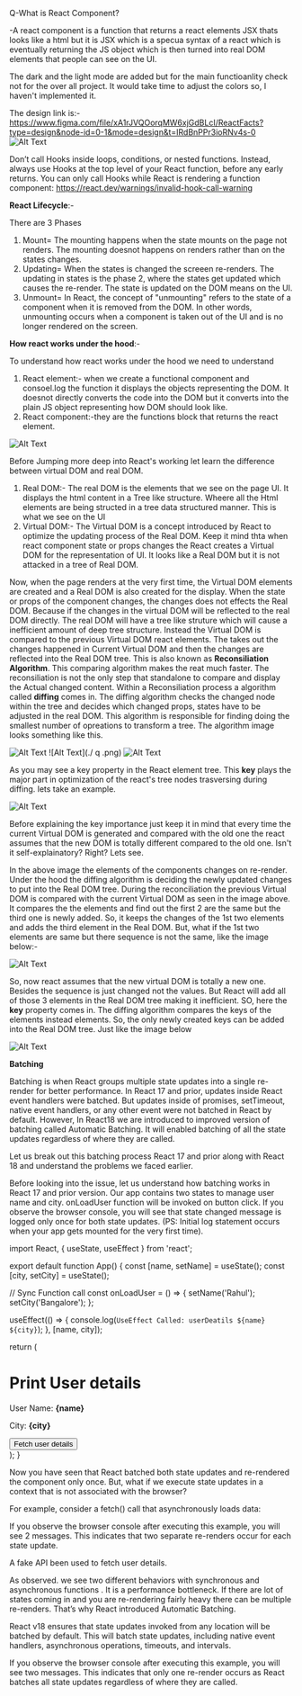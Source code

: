 Q-What is React Component?

-A react component is a function that returns a react elements JSX thats looks like a html but it is JSX which is a specua syntax of a react which is eventually returning the JS object which is then turned into real DOM elements that people can see on the UI.

The dark and the light mode are added but for the main functioanlity check not for the over all project. It would take time to adjust the colors so, I haven't implemented it. 

The design link is:- https://www.figma.com/file/xA1rJVQOorqMW6xjGdBLcI/ReactFacts?type=design&node-id=0-1&mode=design&t=IRdBnPPr3ioRNv4s-0 
![Alt Text](./Screenshot%202023-07-04%20202429.png)

Don’t call Hooks inside loops, conditions, or nested functions. Instead, always use Hooks at the top level of your React function, before any early returns. You can only call Hooks while React is rendering a function component:  https://react.dev/warnings/invalid-hook-call-warning


**React Lifecycle**:-

There are 3 Phases 
 1. Mount= The mounting happens when the state mounts on the page not renders. The mounting doesnot happens on renders rather than on the states changes. 
 2. Updating= When the states is changed the screeen re-renders. The updating in states is the phase 2, where the states get updated which causes the re-render. The state is updated on the DOM means on the UI.
 3. Unmount= In React, the concept of "unmounting" refers to the state of a component when it is removed from the DOM. In other words, unmounting occurs when a component is taken out of the UI and is no longer rendered on the screen.

**How react works under the hood**:-

 To understand how react works under the hood we need to understand
 1. React element:- when we create a functional component and consoel.log the function it displays the objects representing the DOM. It doesnot directly converts the code into the DOM but it converts into the plain JS object representing how DOM should look like. 
 2. React component:-they are the functions block that returns the react element.

 ![Alt Text](./react-elements.png)


 Before Jumping more deep into React's working let learn the difference between virtual DOM and real DOM.
 1. Real DOM:- The real DOM is the elements that we see on the page UI. It displays the html content in a Tree like structure. Wheere all the Html elements are being structed in a tree data structured manner. This is what we see on the UI 
 2. Virtual DOM:- The Virtual DOM is a concept introduced by React to optimize the updating process of the Real DOM. Keep it mind thta when react component state or props changes the React creates a Virtual DOM for the representation of UI. It looks like a Real DOM but it is not attacked in a tree of Real DOM.

Now, when the page renders at the very first time, the Virtual DOM elements are created and a Real DOM is also created for the display. When the state or props of the component changes, the changes does not effects the Real DOM. Because if the changes in the virtual DOM will be reflected to the real DOM directly. The real DOM will have a tree like struture which will cause a inefficient amount of deep tree structure. Instead the Virtual DOM is compared to the previous Virtual DOM react elements. The takes out the changes happened in Current Virtual DOM and then the changes are reflected into the Real DOM tree. This is also known as **Reconsiliation Algorithm**. This comparing algorithm makes the reat much faster. 
The reconsiliation is not the only step that standalone to compare and display the Actual changed content. Within a Reconsiliation process a algorithm called **diffing** comes in. The diffing algorithm checks the changed node within the tree and decides which changed props, states have to be adjusted in the real DOM. This algorithm is responsible for finding doing the smallest number of opreations to transform a tree. The algorithm image looks something like this.


![Alt Text](./reconsliation-diffing.png)
![Alt Text](./  q   .png)
![Alt Text](./react-components-ui-tree-l.jpg)

As you may see a key property in the React element tree. This **key** plays the major part in optimization of the react's tree nodes trasversing during diffing. lets take an example.

![Alt Text](./diffing-1.png)

Before explaining the key importance just keep it in mind that every time the current Virtual DOM is generated and compared with the old one the react assumes that the new DOM is totally different compared to the old one. Isn't it self-explainatory? Right? Lets see.

In the above image the elements of the components changes on re-render. Under the hood the diffing algorithm is deciding the newly updated changes to put into the Real DOM tree. During the reconciliation the previous Virtual DOM is compared with the current Virtual DOM as seen in the image above. It compares the the elements and find out the first 2 are the same but the third one is newly added. So, it keeps the changes of the 1st two elements and adds the third element in the Real DOM. But, what if the 1st two elements are same but there sequence is not the same, like the image below:- 

![Alt Text](./diffing-2.png)

So, now react assumes that the new virtual DOM is totally a new one. Besides the sequence is just changed not the values. But React will add all of those 3 elements in the Real DOM tree making it inefficient. SO, here the **key** property comes in. The diffing algorithm compares the keys of the elements instead elements. So, the only newly created keys can be added into the Real DOM tree. Just like the image below

![Alt Text](./diffing-2.png)

**Batching**

Batching is when React groups multiple state updates into a single re-render for better performance. In React 17 and prior, updates inside React event handlers were batched. But updates inside of promises, setTimeout, native event handlers, or any other event were not batched in React by default. However, In React18 we are introduced to improved version of batching called Automatic Batching. It will enabled batching of all the state updates regardless of where they are called.

Let us break out this batching process React 17 and prior along with React 18 and understand the problems we faced earlier.

Before looking into the issue, let us understand how batching works in React 17 and prior version. Our app contains two states to manage user name and city. onLoadUser function will be invoked on button click.
If you observe the browser console, you will see that state changed message is logged only once for both state updates. (PS: Initial log statement occurs when your app gets mounted for the very first time).


import React, { useState, useEffect } from 'react';

export default function App() {
  const [name, setName] = useState();
  const [city, setCity] = useState();

  // Sync Function call
  const onLoadUser = () => {
    setName('Rahul');
    setCity('Bangalore');
  };

  useEffect(() => {
    console.log(`UseEffect Called: userDeatils ${name} ${city}`);
  }, [name, city]);

  return (
    <div>
      <h1>Print User details</h1>
      <p>
        User Name: <strong>{name}</strong>
      </p>
      <p>
        City: <strong>{city}</strong>
      </p>
      <button onClick={onLoadUser}>Fetch user details</button>
    </div>
  );
}


Now you have seen that React batched both state updates and re-rendered the component only once.
But, what if we execute state updates in a context that is not associated with the browser?

For example, consider a fetch() call that asynchronously loads data:

If you observe the browser console after executing this example, you will see 2 messages. This indicates that two separate re-renders occur for each state update.

A fake API been used to fetch user details.

As observed. we see two different behaviors with synchronous and asynchronous functions . It is a performance bottleneck. If there are lot of states coming in and you are re-rendering fairly heavy there can be multiple re-renders.
That’s why React introduced Automatic Batching.

React v18 ensures that state updates invoked from any location will be batched by default. This will batch state updates, including native event handlers, asynchronous operations, timeouts, and intervals.

If you observe the browser console after executing this example, you will see two messages. This indicates that only one re-render occurs as React batches all state updates regardless of where they are called.



